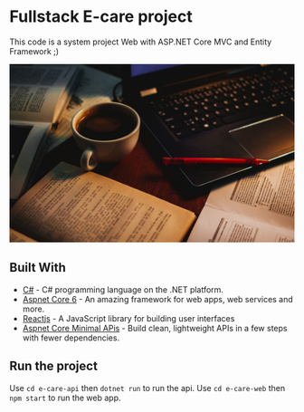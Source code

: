 # Fullstack E-care project 

This code is a system project Web with ASP.NET Core MVC and Entity Framework  ;)

![](header.jpg)

## Built With

* [C#](https://docs.microsoft.com/pt-br/dotnet/csharp/) - C# programming language on the .NET platform.
* [Aspnet Core 6](https://docs.microsoft.com/pt-br/aspnet/core/introduction-to-aspnet-core?view=aspnetcore-6.0) - An amazing framework 
for web apps, web services and more.
* [Reactjs](https://en.reactjs.org) - A JavaScript library for building user interfaces
* [Aspnet Core Minimal APis](https://docs.microsoft.com/en-us/aspnet/core/fundamentals/minimal-apis?view=aspnetcore-6.0) - 
Build clean, lightweight APIs in a few steps with fewer dependencies.


## Run the project

Use `cd e-care-api` then `dotnet run` to run the api.
Use `cd e-care-web` then `npm start` to run the web app.